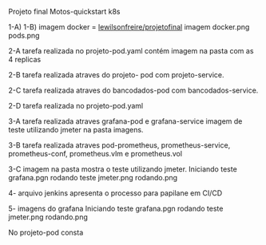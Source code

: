 Projeto final Motos-quickstart k8s

1-A)
1-B)
imagem docker =  [lewilsonfreire/projetofinal](https://hub.docker.com/r/lewilsonfreire/projetofinal)
imagem docker.png
pods.png

2-A
tarefa realizada no projeto-pod.yaml 
contém imagem na pasta com as 4 replicas

2-B
tarefa realizada atraves do projeto- pod com projeto-service.

2-C
tarefa realizada atraves do bancodados-pod com bancodados-service.

2-D tarefa realizada no projeto-pod.yaml

3-A tarefa realizada atraves grafana-pod e grafana-service imagem de teste utilizando jmeter na pasta imagens.

3-B  tarefa realizada atraves pod-prometheus, prometheus-service, prometheus-conf, prometheus.vlm e prometheus.vol

3-C imagem na pasta mostra o teste utilizando jmeter.
Iniciando teste grafana.pgn
rodando teste jmeter.png
rodando.png

4- arquivo jenkins apresenta o processo para papilane em CI/CD

5- imagens do grafana 
Iniciando teste grafana.pgn
rodando teste jmeter.png
rodando.png

No projeto-pod consta 
